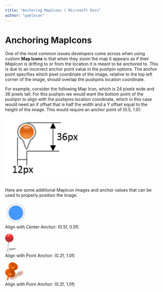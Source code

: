 ```yaml
---
title: "Anchoring MapIcons | Microsoft Docs"
author: "pablocan"
---
```


# Anchoring MapIcons

One of the most common issues developers come across when using custom **Map Icons** is that when they zoom the map it appears as if their
*MapIcon* is drifting to or from the location it is meant to be anchored to. This is due to an incorrect anchor point value in the pushpin
options. The anchor point specifies which pixel coordinate of the image, relative to the top left corner of the image, should overlap the
pushpins location coordinate.

For example, consider the following Map Icon, which is 24 pixels wide and 36 pixels tall. For this pushpin we would want the bottom point
of the pushpin to align with the pushpins location coordinate, which in this case would need an _X_ offset that is half the width and a _Y_
offset equal to the height of the image. This would require an anchor point of (0.5, 1.0):

![MapIcon Dimensions](media/bmv8-anchoring-pushpins-dimensions.png)

Here are some additional MapIcon images and anchor values that can be used to properly position the image.  

![Aligned with Center](media/bmv8-anchoring-pushpins-align-center.png)  
Align with Center Anchor: (0.5f, 0.5f)  

![Aligned with Point](media/bmv8-anchoring-pushpins-align-with-point.png)  
Align with Point Anchor: (0.2f, 1.0f)  

![Aligned Pushpin](media/bmv8-anchoring-pushpins-align-pushpin.png)  
Align with Point Anchor: (0.2f, 1.0f)
